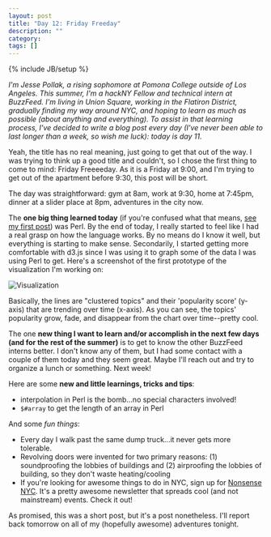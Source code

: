 ```yaml
---
layout: post
title: "Day 12: Friday Freeday"
description: ""
category: 
tags: []
---
```

{% include JB/setup %}

*I'm Jesse Pollak, a rising sophomore at Pomona College outside of Los Angeles. This summer, I'm a hackNY Fellow and technical intern at BuzzFeed. I'm living in Union Square, working in the Flatiron District, gradually finding my way around NYC, and hoping to learn as much as possible (about anything and everything). To assist in that learning process, I've decided to write a blog post every day (I've never been able to last longer than a week, so wish me luck): today is day 11.*

Yeah, the title has no real meaning, just going to get that out of the way. I was trying to think up a good title and couldn't, so I chose the first thing to come to mind: Friday Freeeeday. As it is a Friday at 9:00, and I'm trying to get out of the apartment before 9:30, this post will be short.
 
The day was straightforward: gym at 8am, work at 9:30, home at 7:45pm, dinner at a slider place at 8pm, adventures in the city now.

The  **one big thing learned today** (if you're confused what that means, [see my first post](http://jpollak92.github.com/2012/05/21/day-1-dont-be-afraid-to-ask-questions/)) was Perl. By the end of today, I really started to feel like I had a real grasp on how the language works. By no means do I know it well, but everything is starting to make sense. Secondarily, I started getting more comfortable with d3.js since I was using it to graph some of the data I was using Perl to get. Here's a screenshot of the first prototype of the visualization I'm working on:

![Visualization](http://cl.ly/3J0x0J3f2L2g291I3H0K/Screen%20shot%202012-06-01%20at%206.46.42%20PM.png)

Basically, the lines are "clustered topics" and their 'popularity score' (y-axis) that are trending over time (x-axis). As you can see, the topics' popularity grow, fade, and disappear from the chart over time--pretty cool.

The one **new thing I want to learn and/or accomplish in the next few days (and for the rest of the summer)** is to get to know the other BuzzFeed interns better. I don't know any of them, but I had some contact with a couple of them today and they seem great. Maybe I'll reach out and try to organize a lunch or something. Next week!

Here are some **new and little learnings, tricks and tips**:

* interpolation in Perl is the bomb...no special characters involved!
* `$#array` to get the length of an array in Perl

And some *fun things*:

* Every day I walk past the same dump truck...it never gets more tolerable.
* Revolving doors were invented for two primary reasons: (1) soundproofing the lobbies of buildings and (2) airproofing the lobbies of building, so they don't waste heating/cooling
* If you're looking for awesome things to do in NYC, sign up for [Nonsense NYC](http://www.nonsensenyc.com/). It's a pretty awesome newsletter that spreads cool (and not mainstream) events. Check it out!

As promised, this was a short post, but it's a post nonetheless. I'll report back tomorrow on all of my (hopefully awesome) adventures tonight.